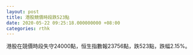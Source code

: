 ```yaml
---
layout: post
title: 港股競價時段跌523點
date: 2020-05-22 09:25:18.000000000 +08:00
categories: rthk
---
```


港股在競價時段失守24000點，恒生指數報23756點，跌523點，跌幅2.15%。
